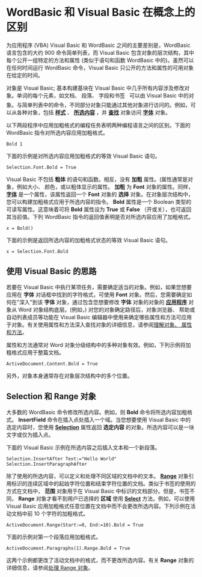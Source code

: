 
# WordBasic 和 Visual Basic 在概念上的区别

为应用程序 (VBA) Visual Basic 和 WordBasic 之间的主要差别是，WordBasic 语言包含的大约 900 命令简单列表，而 Visual Basic 包含对象的层次结构，其中每个公开一组特定的方法和属性 (类似于语句和函数 WordBasic 中的)。虽然可以在任何时间运行 WordBasic 命令，Visual Basic 只公开的方法和属性的可用对象在给定的时间。

对象是 Visual Basic; 基本构建基块在 Visual Basic 中几乎所有内容涉及修改对象。单词的每个元素，如文档、 段落、 字段和书签   可以由 Visual Basic 中的对象。与简单列表中的命令，不同部分对象只能通过其他对象进行访问的。例如，可以从各种对象，包括 **[样式](473f8f41-2cba-769e-c0da-441d9d85b009.md)** 、 **[所选内容](7b574a91-c33e-ecfd-6783-6b7528b2ed8f.md)** ，并 **[查找](da822788-cad5-992a-a835-18cc574cc324.md)** 对象访问 **[字体](bc97f4df-fc81-d6c8-e99a-d50dc793b7ae.md)** 对象。

以下两段程序中应用加粗格式的编程任务表明两种编程语言之间的区别。下面的 WordBasic 指令对所选内容应用加粗格式。




```
Bold 1
```

下面的示例是对所选内容应用加粗格式的等效 Visual Basic 语句。



```
Selection.Font.Bold = True
```

Visual Basic 不包括 **粗体** 的语句和函数。相反，没有 **加粗** 属性。(属性通常是对象，例如大小、 颜色，或以粗体显示的属性。 **加粗** 为 **Font** 对象的属性。同样， **[字体](c2a24190-62fa-09c4-7c47-90a7ecf20d97.md)** 是一个属性，该属性返回一个 **Font** 对象的 **选择** 对象。在对象层次结构中，您可以构建加粗格式应用于所选内容的指令。
 **Bold** 属性是一个 Boolean 类型的可读写属性。这意味着可将 **Bold** 属性设为 **True** 或 **False** （开或关），也可返回其当前值。下列 WordBasic 指令的返回值表明是否对所选内容应用了加粗格式。



```
x = Bold()
```

下面的示例是返回所选内容的加粗格式状态的等效 Visual Basic 语句。



```
x = Selection.Font.Bold
```


## 使用 Visual Basic 的思路

若要在 Visual Basic 中执行某项任务，需要确定适当的对象。例如，如果您想要应用在 **字体** 对话框中找到的字符格式，可使用 **Font** 对象。然后，您需要确定如何在"深入"到该 **字体** 对象，通过包含您想要修改 **字体** 对象的对象的 **[应用程序](d1cf6f8f-4e88-bf01-93b4-90a83f79cb44.md)** 对象从 Word 对象结构底层。(例如，) 对您的对象确定路径后，对象浏览器、 帮助或自动列表成员等功能在 Visual Basic 编辑器中使用来确定哪些属性和方法可应用于对象。有关使用属性和方法深入查找对象的详细信息，请参阅[理解对象、 属性和方法](b79853f7-a497-78eb-4ab0-95b6d7a79912.md)。

属性和方法通常对 Word 对象分级结构中的多种对象有效。例如，下列示例将加粗格式应用于整篇文档。




```
ActiveDocument.Content.Bold = True
```

另外，对象本身通常存在对象层次结构中的多个位置。


## Selection 和 Range 对象

大多数的 WordBasic 命令修改所选内容。例如，则 **Bold** 命令将所选内容加粗格式。 **InsertField** 命令在插入点处插入一个域。当您想要使用 Visual Basic 中的选定内容时，您使用 **[Selection](1b7c1010-19e1-e849-0040-70e231aac133.md)** 属性返回 **选定内容** 的对象。所选内容可以是一块文字或仅为插入点。

下面的 Visual Basic 示例在所选内容之后插入文本和一个新段落。




```
Selection.InsertAfter Text:="Hello World" 
Selection.InsertParagraphAfter
```

除了使用的所选内容，可以定义和处理不同区域的文档中的文本。 **[Range](15a7a1c4-5f3f-5b6e-60e9-29688de3f274.md)** 对象引用标识的连续区域中的起始字符位置和结束字符位置的文档。类似于书签的使用的方式在文档中， **范围** 对象用于在 Visual Basic 中标识的文档部分。但是，书签不同， **Range** 对象才看不到用户已选择的 **区域** 使用 **[Select](0998afe2-dcd9-c1e4-9614-a1af4c6bbeaf.md)** 方法。例如，可以使用 Visual Basic 应用加粗格式任意位置在文档中而不会更改所选内容。下列示例在活动文档中前 10 个字符的加粗格式。




```
ActiveDocument.Range(Start:=0, End:=10).Bold = True
```

下面的示例对第一个段落应用加粗格式。




```
ActiveDocument.Paragraphs(1).Range.Bold = True
```

这两个示例都更改了活动文档中的格式，而不更改所选内容。有关  **Range** 对象的详细信息，请参阅[处理 Range 对象](9e240aa7-8608-9d70-aee3-2e202687459e.md)。


